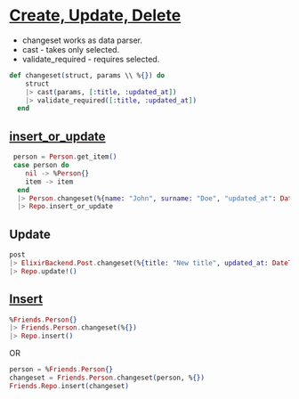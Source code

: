 # [Create, Update, Delete](https://devhints.io/phoenix-ecto)

* changeset works as data parser.
* cast - takes only selected.
* validate_required - requires selected.

```ex
def changeset(struct, params \\ %{}) do
    struct
    |> cast(params, [:title, :updated_at])
    |> validate_required([:title, :updated_at])
  end
```

## [insert_or_update](https://stackoverflow.com/a/37697387)

```ex
 person = Person.get_item()
 case person do
    nil -> %Person{}
    item -> item
  end
  |> Person.changeset(%{name: "John", surname: "Doe", "updated_at": DateTime.utc_now()})
  |> Repo.insert_or_update
```

## Update

```ex
post
|> ElixirBackend.Post.changeset(%{title: "New title", updated_at: DateTime.utc_now()})
|> Repo.update!()
```

## [Insert](https://github.com/elixir-ecto/ecto/blob/master/guides/Getting%20Started.md#validating-changes)

```ex
%Friends.Person{}
|> Friends.Person.changeset(%{})
|> Repo.insert()
```

OR

```ex
person = %Friends.Person{}
changeset = Friends.Person.changeset(person, %{})
Friends.Repo.insert(changeset)
```